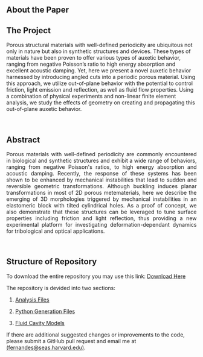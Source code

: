 ## About the Paper


## The Project
Porous structural materials with well-defined periodicity are ubiquitous not only in nature but also in synthetic structures and devices. These types of materials have been proven to offer various types of auxetic behavior, ranging from negative Poisson’s ratio to high energy absorption and excellent acoustic damping. Yet, here we present a novel auxetic behavior harnessed by introducing angled cuts into a periodic porous material. Using this approach, we utilize out-of-plane behavior with the potential to control friction, light emission and reflection, as well as fluid flow properties. Using a combination of physical experiments and non-linear finite element analysis, we study the effects of geometry on creating and propagating this out-of-plane auxetic behavior.


<p>&nbsp;</p>

<!-- {% include youtubePlayer.html id="u16FjNGMoEs?autoplay=1" %} -->


## Abstract

<div style="text-align: justify"> 
    Porous materials with well-defined periodicity are commonly encountered in biological and synthetic structures and exhibit a wide range of behaviors, ranging from negative Poisson's ratios, to high energy absorption and acoustic damping. Recently, the response of these systems has been shown to be enhanced by mechanical instabilities that lead to sudden and reversible geometric transformations. Although buckling induces planar transformations in most of 2D porous metematerials, here we describe the emerging of 3D morphologies triggered by mechanical instabilities in an elastomeric block with tilted cylindrical holes. As a proof of concept, we also demonstrate that these structures can be leveraged to tune surface properties including friction and light reflection, thus providing a new experimental platform for investigating deformation-dependant dynamics for tribological and optical applications.

</div>

<p>&nbsp;</p>

## Structure of Repository

To download the entire repository you may use this link: [Download Here](https://github.com/matheuscfernandes/inclined-metamaterials/archive/master.zip)

The repository is devided into two sections:

1. [Analysis Files](https://github.com/matheuscfernandes/inclined-metamaterials/tree/master/AnalysisFiles)

2. [Python Generation Files](https://github.com/matheuscfernandes/inclined-metamaterials/tree/master/GeneratingPythonFiles) 

3. [Fluid Cavity Models](https://github.com/matheuscfernandes/inclined-metamaterials/tree/master/PressureCavityModel) 

If there are additional suggested changes or improvements to the code, please submit a GitHub pull request and email me at [(fernandes@seas.harvard.edu)](mailto:fernandes@seas.harvard.edu).
